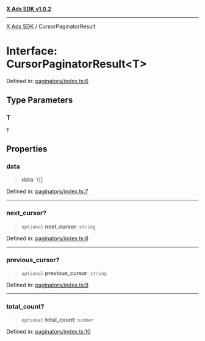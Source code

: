 [**X Ads SDK v1.0.2**](../README.md)

***

[X Ads SDK](../globals.md) / CursorPaginatorResult

# Interface: CursorPaginatorResult\<T\>

Defined in: [paginators/index.ts:6](https://github.com/kage1020/x-ads-sdk/blob/main/src/paginators/index.ts#L6)

## Type Parameters

### T

`T`

## Properties

### data

> **data**: `T`[]

Defined in: [paginators/index.ts:7](https://github.com/kage1020/x-ads-sdk/blob/main/src/paginators/index.ts#L7)

***

### next\_cursor?

> `optional` **next\_cursor**: `string`

Defined in: [paginators/index.ts:8](https://github.com/kage1020/x-ads-sdk/blob/main/src/paginators/index.ts#L8)

***

### previous\_cursor?

> `optional` **previous\_cursor**: `string`

Defined in: [paginators/index.ts:9](https://github.com/kage1020/x-ads-sdk/blob/main/src/paginators/index.ts#L9)

***

### total\_count?

> `optional` **total\_count**: `number`

Defined in: [paginators/index.ts:10](https://github.com/kage1020/x-ads-sdk/blob/main/src/paginators/index.ts#L10)
